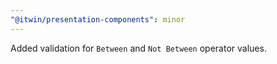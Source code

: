 ```yaml
---
"@itwin/presentation-components": minor
---
```


Added validation for `Between` and `Not Between` operator values.
